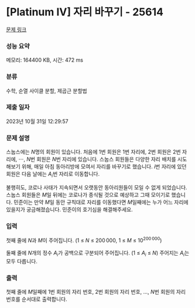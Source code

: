 # [Platinum IV] 자리 바꾸기 - 25614 

[문제 링크](https://www.acmicpc.net/problem/25614) 

### 성능 요약

메모리: 164400 KB, 시간: 472 ms

### 분류

수학, 순열 사이클 분할, 제곱근 분할법

### 제출 일자

2023년 10월 31일 12:29:57

### 문제 설명

<p>스눕스에는 <em>N</em>명의 회원이 있습니다. 처음에 1번 회원은 1번 자리에, 2번 회원은 2번 자리에, ⋯, <em>N</em>번 회원은 <em>N</em>번 자리에 있습니다. 스눕스 회원들은 다양한 자리 배치를 시도해보기 위해, 매일 아침 동아리방에 모여서 자리를 바꾸기로 했습니다. <em>i</em>번 자리에 있던 회원은 다음 날에는 <em>A</em><sub><em>i</em></sub>번 자리로 이동합니다.</p>

<p>불행히도, 코로나 사태가 지속되면서 오랫동안 동아리원들이 모일 수 없게 되었습니다. 스눕스 회원들은 <em>M</em>일 뒤에는 코로나가 종식될 것으로 예상하고 그때 모이기로 했습니다. 민준이는 만약 <em>M</em>일 동안 규칙대로 자리를 이동했다면 <em>M</em>일째에는 누가 어느 자리에 있을지가 궁금해졌습니다. 민준이의 호기심을 해결해주세요.</p>

### 입력 

 <p>첫째 줄에 <em>N</em>과 <em>M</em>이 주어집니다. (1 ≤ <em>N</em> ≤ 200 000, 1 ≤ <em>M</em> ≤ 10<sup>200 000</sup>)</p>

<p>둘째 줄에 <em>N</em>개의 정수 <em>A</em><sub><em>i</em></sub>가 공백으로 구분되어 주어집니다. (1 ≤ <em>A</em><sub><em>i</em></sub> ≤ <em>N</em>) 주어지는 <em>A</em><sub><em>i</em></sub>는 모두 다릅니다.</p>

### 출력 

 <p>첫째 줄에 <em>M</em>일째에 1번 회원의 자리 번호, 2번 회원의 자리 번호, ..., <em>N</em>번 회원의 자리 번호를 순서대로 출력합니다.</p>

